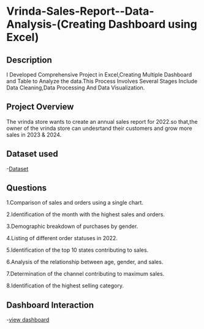 # Vrinda-Sales-Report--Data-Analysis-(Creating Dashboard using Excel)
## Description
I Developed Comprehensive Project in Excel,Creating Multiple Dashboard and Table to Analyze the data.This Process Involves Several Stages Include 
Data Cleaning,Data Processing And Data Visualization.
## Project Overview 
The vrinda store wants to create an annual sales report for 2022.so that,the owner of the vrinda store
can undesrtand their customers and grow more sales in 2023 & 2024.
## Dataset used
-<a href="https://github.com/Afnantab/Vrindar-Sales-Report--Data-Analysis-/blob/main/Vrinda%20Store%20project.xlsx">Dataset<a/>
## Questions
1.Comparison of sales and orders using a single chart.

2.Identification of the month with the highest sales and orders.

3.Demographic breakdown of purchases by gender.

4.Listing of different order statuses in 2022.

5.Identification of the top 10 states contributing to sales.

6.Analysis of the relationship between age, gender, and sales.

7.Determination of the channel contributing to maximum sales.

8.Identification of the highest selling category.
## Dashboard Interaction 
-<a href="https://github.com/Afnantab/Vrindar-Sales-Report--Data-Analysis-/blob/main/dashboard%20.png">view dashboard<a/>





